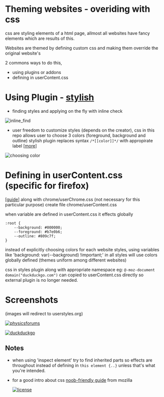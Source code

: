 # **Theming websites** - overiding with css

css are styling elements of a html page, allmost all websites have fancy elements which are results of this.

Websites are themed by defining custom css and making them override the original website's

2 commons ways to do this,
* using plugins or addons
* defining in userContent.css

# **Using Plugin** - [stylish](https://github.com/stylish-userstyles/stylish)

* finding styles and applying on the fly with inline check

![inline_find](../master/screenshots/stylish/inline_find.png)

* user freedom to customize styles (depends on the creator), css in this repo allows user to choose 3 colors (foreground, background
and outline) stylish plugin replaces syntax `/*[[color]]*/` with appropirate label [[more](https://userstyles.org/help/coding#help-style-settings)]

![choosing color](../master/screenshots/stylish/customize.png)

# **Defining in userContent.css** (specific for firefox)

[[guide](https://www.reddit.com/r/FirefoxCSS/comments/73dvty/tutorial_how_to_create_and_livedebug_userchromecss/)] 
along with chrome/userChrome.css (not necessary for this particular purpose) create file chrome/userContent.css

when variable are defined in userContent.css it effects globally
```
:root {
    --background: #000000;
    --foreground: #b7e0b6;
    --outline: #809c7f;
}
```
instead of explicitly choosing colors for each website styles, using variables like 'background: var(--background) !important;' in 
all styles will use colors globally defined (themes uniform among different websites)

css in styles plugin along with appropriate namespace eg: ` @-moz-document domain("duckduckgo.com") ` can copied to userContent.css directly
so external plugin is no longer needed.

# Screenshots
(images will redirect to userstyles.org)

[![physicsforums](../master/screenshots/pf/pf_1.png)](https://userstyles.org/styles/183180/physicsforums-custom-back-foregrounds-outline)

[![duckduckgo](../master/screenshots/ddg/Screenshot_2020-05-03-fomalhaut-at-DuckDuckGo.png)](https://userstyles.org/styles/183178/duckduckgo-minimal-custom-back-fore-grounds)


## Notes

* when using 'inspect element' try to find inherited parts so effects are throughout instead of defining in ` this element {..} `
unless that's what you're intended.
* for a good intro about css [noob-friendly guide](https://developer.mozilla.org/en-US/docs/Web/CSS) from mozilla


   [![license](https://licensebuttons.net/p/zero/1.0/88x31.png)](https://creativecommons.org/publicdomain/zero/1.0/)
